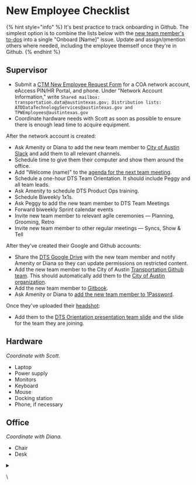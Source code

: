 # New Employee Checklist

{% hint style="info" %}
It's best practice to track onboarding in Github. The simplest option is to combine the lists below with the [new team member's to-dos](welcome-to-dts.md#to-dos) into a single "Onboard \[Name]" issue. Update and assign/`@`mention others where needed, including the employee themself once they're in Github.&#x20;
{% endhint %}

## Supervisor

* Submit a [CTM New Employee Request Form](https://atx.servicenowservices.com/sp?id=sc\_cat\_item\_guide\&sys\_id=b714eb12db7a3f0021ccef92ca961972) for a COA network account, eAccess PIN/HR Portal, and phone. Under "Network Account Information," write `Shared mailbox: transportation.data@austintexas.gov; Distribution lists: ATDDataTechnologyServices@austintexas.gov and TPWEmployees@austintexas.gov`&#x20;
* Coordinate hardware needs with Scott as soon as possible to ensure there is enough lead time to acquire equipment.

After the network account is created:

* &#x20;Ask Amenity or Diana to add the new team member to [City of Austin Slack](https://austininnovation.slack.com/admin) and add them to all relevant channels.&#x20;
* Schedule time to give them their computer and show them around the office.
* Add "Welcome (name)" to the [agenda for the next team meeting](https://docs.google.com/document/d/1s8rl928FM0fKPEvsgkVSmkUghPgUmEgMEhZr4bmsJWc/edit).&#x20;
* Schedule a one-hour DTS Team Orientation. It should include Peggy and all team leads.
* Ask Amenity to schedule DTS Product Ops training.
* Schedule Biweekly 1x1s.
* Ask Peggy to add the new team member to DTS Team Meetings
* Forward biweekly Sprint calendar events
* Invite new team member to relevant agile ceremonies — Planning, Grooming, Retro
* Invite new team member to other regular meetings — Syncs, Show & Tell

After they've created their Google and Github accounts:&#x20;

* Share the [DTS Google Drive](https://drive.google.com/drive/u/0/folders/1fNmU-czryk5wJsn1gmb4WYUJJdut8Me7) with the new team member and notify Amenity or Diana so they can update permissions on restricted content.&#x20;
* Add the new team member to the City of Austin [Transportation Github team](https://github.com/orgs/cityofaustin/teams/transportation/members). This should automatically add them to the [City of Austin organization](https://github.com/orgs/cityofaustin/people).
* Add the new team member to [Gitbook](https://app.gitbook.com/@atd-dts/spaces).
* Ask Amenity or Diana to [add the new team member to 1Password](https://my.1password.com/people).

Once they've uploaded their [headshot](https://drive.google.com/drive/folders/1y\_yhkZQE5uSRhLZAHJn2kFuXPBixVJ2G):&#x20;

* Add them to the [DTS Orientation presentation team slide](https://docs.google.com/presentation/d/1ByRWXmjHut88cTiPVOTgkwTJ2V5\_m1Y\_0j46FP\_kdYw/edit#slide=id.gfd25a7f266\_1\_173) and the slide for the team they are joining.

## Hardware

_Coordinate with Scott._

* Laptop
* Power supply
* Monitors
* Keyboard
* Mouse
* Docking station
* Phone, if necessary

## Office

_Coordinate with Diana._&#x20;

* Chair
* Desk

<details>

<summary></summary>



</details>

\
